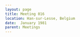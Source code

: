 ```yaml
---
layout: page
title: Meeting 016
location: Han-sur-Lesse, Belgium
date:  January 1981
parent: Meetings
---
```

